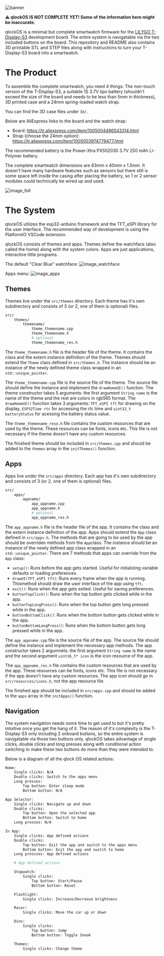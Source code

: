 ![banner](https://github.com/qewer33/qlock-os/blob/main/assets/Banner.png?raw=true)

**:warning: qlockOS IS NOT COMPLETE YET! Some of the information here might be inaccurate.**

qlockOS is a minimal but complete smartwatch firmware for the [LILYGO T-Display-S3](https://www.lilygo.cc/products/t-display-s3) development board. The entire system is navigatable via the two included buttons on the board. This repository and README also contains 3D printable STL and STEP files along with instructions to turn your T-Display-S3 board into a smartwatch.

# The Product

To assemble the complete smartwatch, you need 4 things: The non-touch version of the T-Display-S3, a suitable 1S 3.7V lipo battery (shouldn't exceed the size of the board and needs to be less than 5mm in thickness), 3D printed case and a 24mm spring-loaded watch strap.

You can find the 3D case files under `3d/`.

Below are AliExpress links to the board and the watch strap:

-   Board: https://tr.aliexpress.com/item/1005004496543314.html
-   Strap (choose the 24mm option): https://tr.aliexpress.com/item/1005003974779477.html

The recommended battery is the Power-Xtra PX502030 3.7V 250 mAh Li-Polymer battery.

The complete smartwatch dimensions are 63mm x 40mm x 1.5mm. It doesn't have many hardware features such as sensors but there still is some space left inside the casing after placing the battery, so 1 or 2 sensor modules could technically be wired up and used.

![image_full](https://github.com/qewer33/qlock-os/blob/main/assets/image_full.jpg?raw=true)

# The System

qlockOS utilizes the esp32-arduino framework and the TFT_eSPI library for the user interface. The recommended way of development is using the PlatformIO VSCode extension.

qlockOS consists of themes and apps. Themes define the watchface (also called the home) along with the system colors. Apps are just applications, interactive little programs.

The default "Clear Blue" watchface:
![image_watchface](https://github.com/qewer33/qlock-os/blob/main/assets/image_watchface.jpg?raw=true)

Apps menu:
![image_apps](https://github.com/qewer33/qlock-os/blob/main/assets/image_apps.jpg?raw=true)

## Themes

Themes live under the `src/themes` directory. Each theme has it's own subdirectory and consists of 3 (or 2, one of them is optional) files.

```sh
src/
    themes/
        themename/
            theme_themename.cpp
            theme_themename.h
            # optional
            theme_themename_res.h
```

The `theme_themename.h` file is the header file of the theme. It contains the class and the extern instance definition of the theme. Themes should extend the `Theme` class defined in `src/themes.h`. The instance should be an instance of the newly defined theme class wrapped in an `std::unique_pointer`.

The `theme_themename.cpp` file is the source file of the theme. The source file should define the instance and implement the `drawHomeUI()` function. The theme constructor takes 5 arguments: the first argument `String name` is the name of the theme and the rest are colors in rgb565 format. The `drawHomeUI()` function takes 3 arguments: `TFT_eSPI tft` for drawing on the display, `ESP32Time rtc` for accessing the rtc time and `uint32_t batteryStatus` for acessing the battery status value.

The `theme_themename_reso.h` file contains the custom resources that are used by the theme. These resources can be fonts, icons etc. This file is not necessary if the theme doesn't have any custom resources.

The finished theme should be included in `src/themes.cpp` and should be added to the `themes` array in the `initThemes()` function.

## Apps

Apps live under the `src/apps` directory. Each app has it's own subdirectory and consists of 3 (or 2, one of them is optional) files.

```sh
src/
    apps/
        appname/
            app_appname.cpp
            app_appname.h
            # optional
            app_appname_res.h
```

The `app_appname.h` file is the header file of the app. It contains the class and the extern instance definition of the app. Apps should extend the `App` class defined in `src/apps.h`. The methods that are going to be used by the app should be overriden methods from the `App`class. The instance should be an instance of the newly defined app class wrapped in an `std::unique_pointer`. There are 7 methods that apps can override from the `App` class:

-   `setup()`: Runs before the app gets started. Useful for initializing variable defaults or loading preferences.
-   `drawUI(TFT_eSPI tft)`: Runs every frame when the app is running. Thismethod should draw the user interface of the app using `tft`.
-   `exit()`: Runs when the app gets exited. Useful for saving preferences.
-   `buttonTopClick()`: Runs when the top button gets clicked while in the app.
-   `buttonTopLongPress()`: Runs when the top button gets long pressed while in the app.
-   `buttonBottomClick()`: Runs when the bottom button gets clicked while in the app.
-   `buttonBottomLongPress()`: Runs when the bottom button gets long pressed while in the app.

The `app_appname.cpp` file is the source file of the app. The source file should define the instance and implement the necessary app methods. The app constructor takes 2 argumnets: the first argument `String name` is the name and the second argument `uint16_t* icon` is the icon resource of the app.

The `app_appname_res.h` file contains the custom resources that are used by the app. These resources can be fonts, icons etc. This file is not necessary if the app doesn't have any custom resources. The app icon should go in `src/resources/icons.h`, not the app resource file.

The finished app should be included in `src/apps.cpp` and should be added to the `apps` array in the `initApps()` function.

## Navigation

The system navigation needs some time to get used to but it's pretty intuitive once you get the hang of it. The reason of it's complexity is the T-Display-S3 only including 2 onboard buttons, so the entire system is navigatable via those two buttons only. qlockOS takes advantage of single clicks, double clicks and long presses along with conditional action switching to make these two buttons do more than they were intended to.

Below is a diagram of all the qlock OS related actions:

```sh
Home:
    Single clicks: N/A
    Double clicks: Switch to the apps menu
    Long presses:
        Top button: Enter sleep mode
        Bottom button: N/A

App Selector:
    Single clicks: Navigate up and down
    Double clicks:
        Top button: Open the selected app
        Bottom button: Switch to home
    Long presses: N/A

In App:
    Single clicks: App defined actions
    Double clicks:
        Top button: Exit the app and switch to the apps menu
        Bottom button: Exit the app and switch to home
    Long pressses: App defined actions

    # App defined actions

    Stopwatch:
        Single clicks:
            Top button: Start/Pause
            Bottom button: Reset

    Flashlight:
        Single clicks: Increase/Decrease brightness

    Racer:
        Single clicks: Move the car up or down

    Dino:
        Single clicks:
            Top button: Jump
            Bottom button: Toggle Sneak

    Themes:
        Single clicks: Change theme

```
